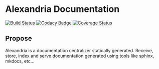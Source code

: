 # Alexandria Documentation

[![Build Status](https://travis-ci.org/srtab/alexandria-docs.svg?branch=master)](https://travis-ci.org/srtab/alexandria-docs)
[![Codacy Badge](https://api.codacy.com/project/badge/Grade/f3ff11fbcbdd4ef1ade40d8033e7642f)](https://www.codacy.com/app/srtabs/alexandria-docs?utm_source=github.com&amp;utm_medium=referral&amp;utm_content=srtab/alexandria-docs&amp;utm_campaign=Badge_Grade)
[![Coverage Status](https://coveralls.io/repos/github/srtab/alexandria-docs/badge.svg?branch=master)](https://coveralls.io/github/srtab/alexandria-docs?branch=master)

## Propose
Alexandria is a documentation centralizer statically generated. Receive, store, index and serve documentation generated using tools like sphinx, mkdocs, etc...

